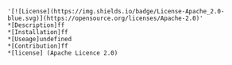     '[![License](https://img.shields.io/badge/License-Apache_2.0-blue.svg)](https://opensource.org/licenses/Apache-2.0)'
    *[Description]ff
    *[Installation]ff
    *[Useage]undefined
    *[Contribution]ff
    *[license] (Apache Licence 2.0)
